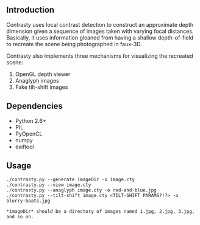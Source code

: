 Introduction
------------

Contrasty uses local contrast detection to construct an approximate depth dimension given a sequence of images taken with varying focal distances. Basically, it uses information gleaned from having a shallow depth-of-field to recreate the scene being photographed in faux-3D.

Contrasty also implements three mechanisms for visualizing the recreated scene:

1. OpenGL depth viewer
2. Anaglyph images
3. Fake tilt-shift images

Dependencies
------------

* Python 2.6+
* PIL
* PyOpenCL
* numpy
* exiftool

Usage
-----

    ./contrasty.py --generate imageDir -o image.cty
    ./contrasty.py --view image.cty
    ./contrasty.py --anaglyph image.cty -o red-and-blue.jpg
    ./contrasty.py --tilt-shift image.cty <TILT-SHIFT PARAMS?!?> -o blurry-boats.jpg

    *imageDir* should be a directory of images named 1.jpg, 2.jpg, 3.jpg, and so on.